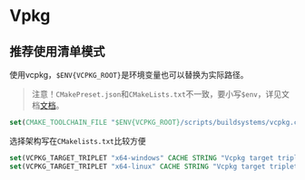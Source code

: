 # Vpkg
## 推荐使用清单模式
使用vcpkg，`$ENV{VCPKG_ROOT}`是环境变量也可以替换为实际路径。

> 注意！`CMakePreset.json`和`CMakeLists.txt`不一致，要小写`$env`，详见文档[文档](https://cmake.org/cmake/help/latest/manual/cmake-presets.7.html#macro-expansion)。
```cmake
set(CMAKE_TOOLCHAIN_FILE "$ENV{VCPKG_ROOT}/scripts/buildsystems/vcpkg.cmake" CACHE STRING "The C++ standard to use")
```

选择架构写在`CMakelists.txt`比较方便
```cmake
set(VCPKG_TARGET_TRIPLET "x64-windows" CACHE STRING "Vcpkg target triplet")
set(VCPKG_TARGET_TRIPLET "x64-linux" CACHE STRING "Vcpkg target triplet")
```

